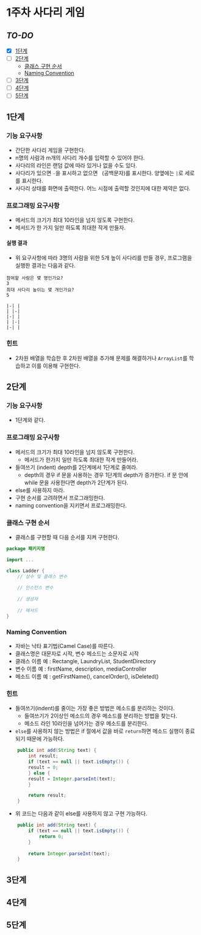 # 1주차 사다리 게임

## _TO-DO_
- [x] [1단계](#1단계)
- [ ] [2단계](#2단계)
  - [클래스 구현 순서](#클래스-구현-순서)
  - [Naming Convention](#naming-convention)
- [ ] [3단계](#3단계)
- [ ] [4단계](#4단계)
- [ ] [5단계](#5단계)

## 1단계
### 기능 요구사항
- 간단한 사다리 게임을 구현한다.
- n명의 사람과 m개의 사다리 개수를 입력할 수 있어야 한다.
- 사다리의 라인은 랜덤 값에 따라 있거나 없을 수도 있다.
- 사다리가 있으면 `-`을 표시하고 없으면 ` `(공백문자)를 표시한다. 양옆에는 `|`로 세로를 표시한다.
- 사다리 상태를 화면에 출력한다. 어느 시점에 출력할 것인지에 대한 제약은 없다.

### 프로그래밍 요구사항
- 메서드의 크기가 최대 10라인을 넘지 않도록 구현한다.
- 메서드가 한 가지 일만 하도록 최대한 작게 만들자.

#### 실행 결과
- 위 요구사항에 따라 3명의 사람을 위한 5개 높이 사다리를 만들 경우, 프로그램을 실행한 결과는 다음과 같다.
```
참여할 사람은 몇 명인가요?
3
최대 사다리 높이는 몇 개인가요?
5

|-| |
| |-|
|-| |
| |-|
|-| |
```

### 힌트
- 2차원 배열을 학습한 후 2차원 배열을 추가해 문제를 해결하거나 `ArrayList`를 학습하고 이를 이용해 구현한다.

## 2단계
### 기능 요구사항
- 1단계와 같다.

### 프로그래밍 요구사항
- 메서드의 크기가 최대 10라인을 넘지 않도록 구현한다.
  - 메서드가 한가지 일만 하도록 최대한 작게 만들어라.
- 들여쓰기 (indent) depth를 2단계에서 1단계로 줄여라.
  - depth의 경우 if 문을 사용하는 경우 1단계의 depth가 증가한다. if 문 안에 while 문을 사용한다면 depth가 2단계가 된다.
- else를 사용하지 마라.
- 구현 순서를 고려하면서 프로그래밍한다.
- naming convention을 지키면서 프로그래밍한다.

### 클래스 구현 순서
- 클래스를 구현할 때 다음 순서를 지켜 구현한다.

```java
package 패키지명

import ...

class Ladder {
    // 상수 및 클래스 변수
    
    // 인스턴스 변수
    
    // 생성자
    
    // 메서드
}
```

### Naming Convention
- 자바는 낙타 표기법(Camel Case)를 따른다.
- 클래스명은 대문자로 시작, 변수 메소드는 소문자로 시작
- 클래스 이름 예 : Rectangle, LaundryList, StudentDirectory
- 변수 이름 예 : firstName, description, mediaController
- 메소드 이름 예 : getFirstName(), cancelOrder(), isDeleted()

### 힌트
- 들여쓰기(indent)를 줄이는 가장 좋은 방법은 메소드를 분리하는 것이다.
  - 들여쓰기가 2이상인 메소드의 경우 메소드를 분리하는 방법을 찾는다.
  - 메소드 라인 10라인을 넘어가는 경우 메소드를 분리한다.
- `else`를 사용하지 않는 방법은 if 절에서 값을 바로 `return`하면 메소드 실행이 종료되기 때문에 가능하다.

```java
    public int add(String text) {
        int result;
        if (text == null || text.isEmpty()) {
        result = 0;
        } else {
        result = Integer.parseInt(text);
        }

        return result;
    }
```

- 위 코드는 다음과 같이 else를 사용하지 않고 구현 가능하다.

```java
    public int add(String text) {
        if (text == null || text.isEmpty()) {
            return 0;
        }
        
        return Integer.parseInt(text);
    }
```

## 3단계

## 4단계

## 5단계